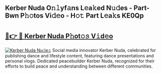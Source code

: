 ## Kerber Nuda O𝚗𝚕yf𝚊ns L𝚎a𝚔ed N𝚞𝚍es - Part-Bwn P𝚑𝚘tos Vi𝚍𝚎o - H𝚘𝚝 Part L𝚎a𝚔s KE0Qp

# <h2><a href="http://kf08jy.oniu.top/?m=Kerber+Nuda">🔗👉 🔴 Kerber Nuda P𝚑ot𝚘𝚜 V𝚒d𝚎o</a></h2>

[![Kerber Nuda Nu𝚍e𝚜](https://i.imgur.com/0qMVB7G.gif)](http://kf08jy.oniu.top/?m=Kerber+Nuda)
Social media innovator Kerber Nuda, celebrated for publishing dance and lifestyle content, featuring dance presentations and personal vlogs. Dedicated peacebuilder Kerber Nuda, recognized for their efforts to build peace and understanding between different communities.  
